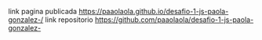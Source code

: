 link pagina publicada
https://paaolaola.github.io/desafio-1-js-paola-gonzalez-/
link repositorio
https://github.com/paaolaola/desafio-1-js-paola-gonzalez-
